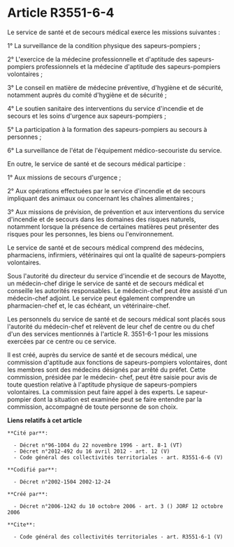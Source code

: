 # Article R3551-6-4

Le service de santé et de secours médical exerce les missions suivantes :

1° La surveillance de la condition physique des sapeurs-pompiers ;

2° L'exercice de la médecine professionnelle et d'aptitude des sapeurs-pompiers professionnels et la médecine d'aptitude des
sapeurs-pompiers volontaires ;

3° Le conseil en matière de médecine préventive, d'hygiène et de sécurité, notamment auprès du comité d'hygiène et de
sécurité ;

4° Le soutien sanitaire des interventions du service d'incendie et de secours et les soins d'urgence aux sapeurs-pompiers ;

5° La participation à la formation des sapeurs-pompiers au secours à personnes ;

6° La surveillance de l'état de l'équipement médico-secouriste du service.

En outre, le service de santé et de secours médical participe :

1° Aux missions de secours d'urgence ;

2° Aux opérations effectuées par le service d'incendie et de secours impliquant des animaux ou concernant les chaînes
alimentaires ;

3° Aux missions de prévision, de prévention et aux interventions du service d'incendie et de secours dans les domaines des
risques naturels, notamment lorsque la présence de certaines matières peut présenter des risques pour les personnes, les
biens ou l'environnement.

Le service de santé et de secours médical comprend des médecins, pharmaciens, infirmiers, vétérinaires qui ont la qualité de
sapeurs-pompiers volontaires.

Sous l'autorité du directeur du service d'incendie et de secours de Mayotte, un médecin-chef dirige le service de santé et de
secours médical et conseille les autorités responsables. Le médecin-chef peut être assisté d'un médecin-chef adjoint. Le
service peut également comprendre un pharmacien-chef et, le cas échéant, un vétérinaire-chef.

Les personnels du service de santé et de secours médical sont placés sous l'autorité du médecin-chef et relèvent de leur chef
de centre ou du chef d'un des services mentionnés à l'article R. 3551-6-1 pour les missions exercées par ce centre ou ce
service.

Il est créé, auprès du service de santé et de secours médical, une commission d'aptitude aux fonctions de sapeurs-pompiers
volontaires, dont les membres sont des médecins désignés par arrêté du préfet. Cette commission, présidée par le médecin-
chef, peut être saisie pour avis de toute question relative à l'aptitude physique de sapeurs-pompiers volontaires. La
commission peut faire appel à des experts. Le sapeur-pompier dont la situation est examinée peut se faire entendre par la
commission, accompagné de toute personne de son choix.

**Liens relatifs à cet article**

	**Cité par**:

	  - Décret n°96-1004 du 22 novembre 1996 - art. 8-1 (VT)
	  - Décret n°2012-492 du 16 avril 2012 - art. 12 (V)
	  - Code général des collectivités territoriales - art. R3551-6-6 (V)

	**Codifié par**:

	  - Décret n°2002-1504 2002-12-24

	**Créé par**:

	  - Décret n°2006-1242 du 10 octobre 2006 - art. 3 () JORF 12 octobre 2006

	**Cite**:

	  - Code général des collectivités territoriales - art. R3551-6-1 (V)

